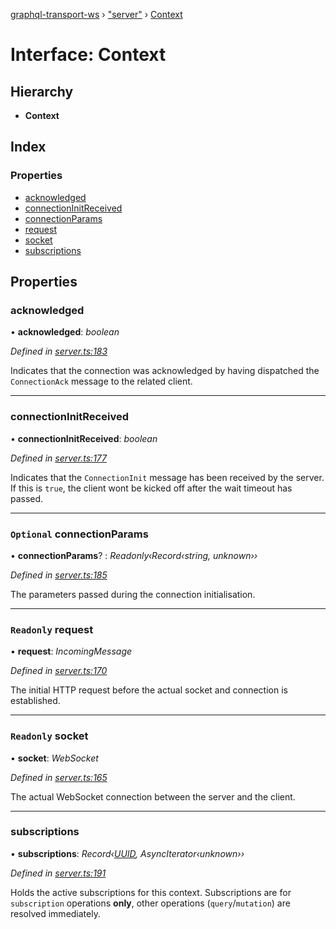 [graphql-transport-ws](../README.md) › ["server"](../modules/_server_.md) › [Context](_server_.context.md)

# Interface: Context

## Hierarchy

* **Context**

## Index

### Properties

* [acknowledged](_server_.context.md#acknowledged)
* [connectionInitReceived](_server_.context.md#connectioninitreceived)
* [connectionParams](_server_.context.md#optional-connectionparams)
* [request](_server_.context.md#readonly-request)
* [socket](_server_.context.md#readonly-socket)
* [subscriptions](_server_.context.md#subscriptions)

## Properties

###  acknowledged

• **acknowledged**: *boolean*

*Defined in [server.ts:183](https://github.com/enisdenjo/graphql-transport-ws/blob/757c6e9/src/server.ts#L183)*

Indicates that the connection was acknowledged
by having dispatched the `ConnectionAck` message
to the related client.

___

###  connectionInitReceived

• **connectionInitReceived**: *boolean*

*Defined in [server.ts:177](https://github.com/enisdenjo/graphql-transport-ws/blob/757c6e9/src/server.ts#L177)*

Indicates that the `ConnectionInit` message
has been received by the server. If this is
`true`, the client wont be kicked off after
the wait timeout has passed.

___

### `Optional` connectionParams

• **connectionParams**? : *Readonly‹Record‹string, unknown››*

*Defined in [server.ts:185](https://github.com/enisdenjo/graphql-transport-ws/blob/757c6e9/src/server.ts#L185)*

The parameters passed during the connection initialisation.

___

### `Readonly` request

• **request**: *IncomingMessage*

*Defined in [server.ts:170](https://github.com/enisdenjo/graphql-transport-ws/blob/757c6e9/src/server.ts#L170)*

The initial HTTP request before the actual
socket and connection is established.

___

### `Readonly` socket

• **socket**: *WebSocket*

*Defined in [server.ts:165](https://github.com/enisdenjo/graphql-transport-ws/blob/757c6e9/src/server.ts#L165)*

The actual WebSocket connection between the server and the client.

___

###  subscriptions

• **subscriptions**: *Record‹[UUID](../modules/_types_.md#uuid), AsyncIterator‹unknown››*

*Defined in [server.ts:191](https://github.com/enisdenjo/graphql-transport-ws/blob/757c6e9/src/server.ts#L191)*

Holds the active subscriptions for this context.
Subscriptions are for `subscription` operations **only**,
other operations (`query`/`mutation`) are resolved immediately.

